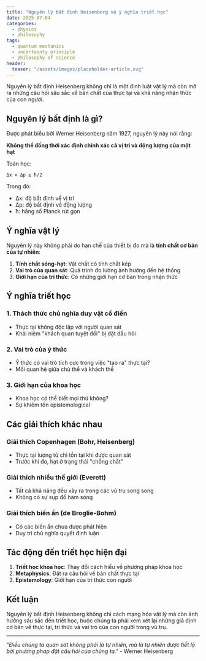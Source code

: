 ```yaml
---
title: "Nguyên lý bất định Heisenberg và ý nghĩa triết học"
date: 2025-07-04
categories:
  - physics
  - philosophy
tags:
  - quantum mechanics
  - uncertainty principle
  - philosophy of science
header:
  teaser: "/assets/images/placeholder-article.svg"
---
```


Nguyên lý bất định Heisenberg không chỉ là một định luật vật lý mà còn mở ra những câu hỏi sâu sắc về bản chất của thực tại và khả năng nhận thức của con người.

## Nguyên lý bất định là gì?

Được phát biểu bởi Werner Heisenberg năm 1927, nguyên lý này nói rằng:

**Không thể đồng thời xác định chính xác cả vị trí và động lượng của một hạt**

Toán học:
```
Δx × Δp ≥ ħ/2
```

Trong đó:
- Δx: độ bất định về vị trí
- Δp: độ bất định về động lượng  
- ħ: hằng số Planck rút gọn

## Ý nghĩa vật lý

Nguyên lý này không phải do hạn chế của thiết bị đo mà là **tính chất cơ bản của tự nhiên**:

1. **Tính chất sóng-hạt**: Vật chất có tính chất kép
2. **Vai trò của quan sát**: Quá trình đo lường ảnh hưởng đến hệ thống
3. **Giới hạn của tri thức**: Có những giới hạn cơ bản trong nhận thức

## Ý nghĩa triết học

### 1. Thách thức chủ nghĩa duy vật cổ điển
- Thực tại không độc lập với người quan sát
- Khái niệm "khách quan tuyệt đối" bị đặt dấu hỏi

### 2. Vai trò của ý thức
- Ý thức có vai trò tích cực trong việc "tạo ra" thực tại?
- Mối quan hệ giữa chủ thể và khách thể

### 3. Giới hạn của khoa học
- Khoa học có thể biết mọi thứ không?
- Sự khiêm tốn epistemological

## Các giải thích khác nhau

### Giải thích Copenhagen (Bohr, Heisenberg)
- Thực tại lượng tử chỉ tồn tại khi được quan sát
- Trước khi đo, hạt ở trạng thái "chồng chất"

### Giải thích nhiều thế giới (Everett)
- Tất cả khả năng đều xảy ra trong các vũ trụ song song
- Không có sự sụp đổ hàm sóng

### Giải thích biến ẩn (de Broglie-Bohm)
- Có các biến ẩn chưa được phát hiện
- Duy trì chủ nghĩa quyết định luận

## Tác động đến triết học hiện đại

1. **Triết học khoa học**: Thay đổi cách hiểu về phương pháp khoa học
2. **Metaphysics**: Đặt ra câu hỏi về bản chất thực tại
3. **Epistemology**: Giới hạn của tri thức con người

## Kết luận

Nguyên lý bất định Heisenberg không chỉ cách mạng hóa vật lý mà còn ảnh hưởng sâu sắc đến triết học, buộc chúng ta phải xem xét lại những giả định cơ bản về thực tại, tri thức và vai trò của con người trong vũ trụ.

---

*"Điều chúng ta quan sát không phải là tự nhiên, mà là tự nhiên được tiết lộ bởi phương pháp đặt câu hỏi của chúng ta."* - Werner Heisenberg
